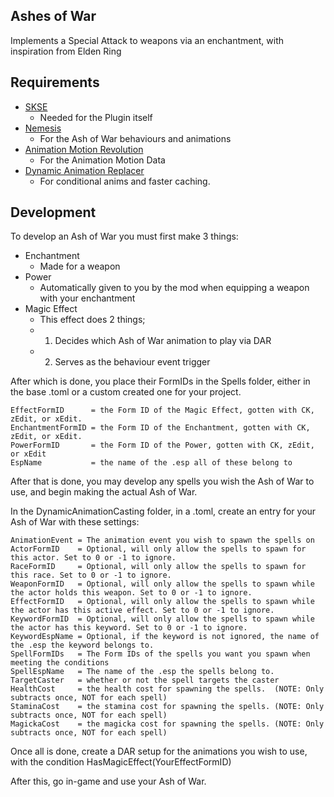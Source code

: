## Ashes of War
Implements a Special Attack to weapons via an enchantment, with inspiration from Elden Ring

## Requirements
* [SKSE](http://skse.silverlock.org/)
	* Needed for the Plugin itself
* [Nemesis](https://www.nexusmods.com/skyrimspecialedition/mods/60033)
	* For the Ash of War behaviours and animations
* [Animation Motion Revolution](https://www.nexusmods.com/skyrimspecialedition/mods/50258)
	* For the Animation Motion Data
* [Dynamic Animation Replacer](https://www.nexusmods.com/skyrimspecialedition/mods/33746)
	* For conditional anims and faster caching.

	
## Development
To develop an Ash of War you must first make 3 things:
* Enchantment
	* Made for a weapon
* Power
	* Automatically given to you by the mod when equipping a weapon with your enchantment
* Magic Effect
	* This effect does 2 things;
	* 1. Decides which Ash of War animation to play via DAR
	* 2. Serves as the behaviour event trigger
	
After which is done, you place their FormIDs in the Spells folder, either in the base .toml or a custom created one for your project.

```
EffectFormID      = the Form ID of the Magic Effect, gotten with CK, zEdit, or xEdit.
EnchantmentFormID = the Form ID of the Enchantment, gotten with CK, zEdit, or xEdit.
PowerFormID       = the Form ID of the Power, gotten with CK, zEdit, or xEdit
EspName           = the name of the .esp all of these belong to
```

After that is done, you may develop any spells you wish the Ash of War to use, and begin making the actual Ash of War.

In the DynamicAnimationCasting folder, in a .toml, create an entry for your Ash of War with these settings:
```
AnimationEvent = The animation event you wish to spawn the spells on
ActorFormID    = Optional, will only allow the spells to spawn for this actor. Set to 0 or -1 to ignore.
RaceFormID     = Optional, will only allow the spells to spawn for this race. Set to 0 or -1 to ignore.
WeaponFormID   = Optional, will only allow the spells to spawn while the actor holds this weapon. Set to 0 or -1 to ignore.
EffectFormID   = Optional, will only allow the spells to spawn while the actor has this active effect. Set to 0 or -1 to ignore.
KeywordFormID  = Optional, will only allow the spells to spawn while the actor has this keyword. Set to 0 or -1 to ignore.
KeywordEspName = Optional, if the keyword is not ignored, the name of the .esp the keyword belongs to.
SpellFormIDs   = The Form IDs of the spells you want you spawn when meeting the conditions
SpellEspName   = The name of the .esp the spells belong to.
TargetCaster   = whether or not the spell targets the caster
HealthCost     = the health cost for spawning the spells.  (NOTE: Only subtracts once, NOT for each spell)
StaminaCost    = the stamina cost for spawning the spells. (NOTE: Only subtracts once, NOT for each spell)
MagickaCost    = the magicka cost for spawning the spells. (NOTE: Only subtracts once, NOT for each spell)
```

Once all is done, create a DAR setup for the animations you wish to use, with the condition HasMagicEffect(YourEffectFormID)

After this, go in-game and use your Ash of War.
